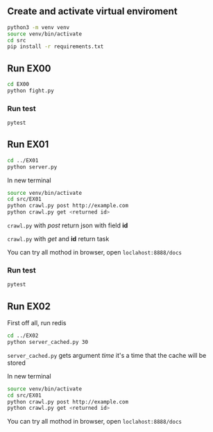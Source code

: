## Create and activate virtual enviroment
```bash
python3 -m venv venv
source venv/bin/activate
cd src
pip install -r requirements.txt
```
## Run EX00
```bash
cd EX00
python fight.py
```
### Run test
```bash
pytest
```
## Run EX01
```bash
cd ../EX01
python server.py
```
In new terminal
```bash
source venv/bin/activate
cd src/EX01
python crawl.py post http://example.com
python crawl.py get <returned id>
```
`crawl.py` with *post* return json with field **id**

`crawl.py` with *get* and **id** return task

You can try all mothod in browser, open `loclahost:8888/docs`

### Run test
```bash
pytest
```

## Run EX02
First off all, run redis
```bash
cd ../EX02
python server_cached.py 30
```
`server_cached.py` gets argument *time* it's a time that the cache will be stored

In new terminal
```bash
source venv/bin/activate
cd src/EX01
python crawl.py post http://example.com
python crawl.py get <returned id>
```
You can try all mothod in browser, open `loclahost:8888/docs`
